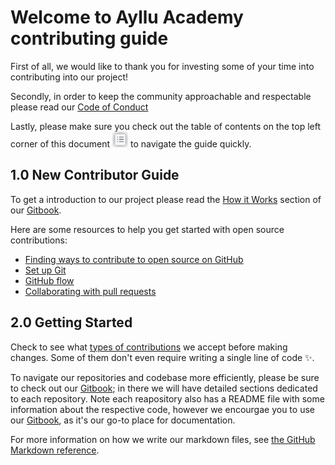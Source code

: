 # Welcome to Ayllu Academy contributing guide

First of all, we would like to thank you for investing some of your time into contributing into our project!

Secondly, in order to keep the community approachable and respectable please read our [Code of Conduct](./CODE_OF_CONDUCT.md)

Lastly, please make sure you check out the table of contents on the top left corner of this document <img src="./assets/images/table-of-contents.png" width="25" height="25" /> to navigate the guide quickly.

## 1.0 New Contributor Guide

To get a introduction to our project please read the [How it Works](https://ayllu-academy-docs.gitbook.io/ayllu-documentation/fundamentals/how-it-works) section of our [Gitbook](https://ayllu.gitbook.io/ayllu-documentation/).

Here are some resources to help you get started with open source contributions:

- [Finding ways to contribute to open source on GitHub](https://docs.github.com/en/get-started/exploring-projects-on-github/finding-ways-to-contribute-to-open-source-on-github)
- [Set up Git](https://docs.github.com/en/get-started/quickstart/set-up-git)
- [GitHub flow](https://docs.github.com/en/get-started/quickstart/github-flow)
- [Collaborating with pull requests](https://docs.github.com/en/github/collaborating-with-pull-requests)

## 2.0 Getting Started

Check to see what [types of contributions](/contributing/types-of-contributions.md) we accept before making changes. Some of them don't even require writing a single line of code :sparkles:.

To navigate our repositories and codebase more efficiently, please be sure to check out our [Gitbook](https://ayllu.gitbook.io/ayllu-documentation/); in there we will have detailed sections dedicated to each repository. Note each reapository also has a README file with some information about the respective code, however we encourgae you to use our [Gitbook](https://ayllu.gitbook.io/ayllu-documentation/), as it's our go-to place for documentation.

For more information on how we write our markdown files, see [the GitHub Markdown reference](contributing/content-markup-reference.md).

